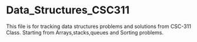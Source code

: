 # Data_Structures_CSC311
This file is for tracking data structures problems and solutions from CSC-311 Class.
Starting from Arrays,stacks,queues and Sorting problems.
